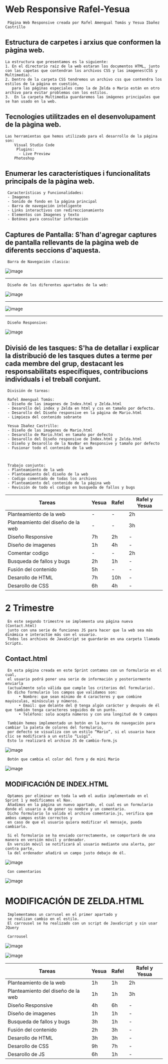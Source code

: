 # Web Responsive Rafel-Yesua
     Página Web Responsive creada por Rafel Amengual Tomás y Yesua Ibañez Castrillo
## Estructura de carpetes i arxius que conformen la pàgina web.
    La estructura que presentamos es la siguiente:
    1. En el directorio raiz de la web estaran los documentos HTML, junto con las capetas que contendran los archivos CSS y las imagenes(CSS y Multimedia).
    2. Dentro de la carpeta CSS tendremos un archivo css que contendra los estilos de la página en cuestión,
       para las páginas especiales como la de Zelda o Mario están en otro archivo para evitar problemas con los estilos.
    3.  En la carpeta Multimedia guardaremos las imágenes principales que se han usado en la web.
## Tecnologies utilitzades en el desenvolupament de la pàgina web.
    Las herramientas que hemos utilizado para el desarrollo de la página son:
        Visual Studio Code
         Plugins:
          - Live Preview
        Photoshop
        
## Enumerar les característiques i funcionalitats principals de la pàgina web.
     Características y Funcionalidades:
     - Imagenes
     - Sonido de fondo en la página principal
     - Barra de navegación inteligente
     - Links interactivos con redireccionamiento
     - Elementos con Imagenes y texto
     - Botónes para consultar información
## Captures de Pantalla: S'han d'agregar captures de pantalla rellevants de la pàgina web de diferents seccions d'aquesta.
     Barra de Navegación clasica:
 
![image](https://github.com/RafelAm/Web-Responsive-Rafel-Yesua/assets/147522281/7e5e10da-4380-4742-aee0-6e2cc8053f74)
***
     Diseño de los diferentes apartados de la web:

![image](https://github.com/RafelAm/Web-Responsive-Rafel-Yesua/assets/147522281/0494ce1a-5d78-4187-9d9f-dee0fd007c24)
***
![image](https://github.com/RafelAm/Web-Responsive-Rafel-Yesua/assets/147522281/34983d69-c082-4fed-9fa3-a35d6f134c88)

***
     Diseño Responsive: 

![image](https://github.com/RafelAm/Web-Responsive-Rafel-Yesua/assets/147522281/fcd483e7-67ff-4936-9825-a4a5830fd63b)



## Divisió de les tasques: S'ha de detallar i explicar la distribució de les tasques dutes a terme per cada membre del grup, destacant les responsabilitats específiques, contribucions individuals i el treball conjunt.
     División de tareas:

     Rafel Amengual Tomás:
     - Diseño de las imagenes de Index.html y Zelda.html
     - Desarollo del index y Zelda en html y css en tamaño por defecto.
     - Desarollo del Diseño responsive en la página de Mario.html
     - Limpieza del contenido sobrante

     Yesua Ibañez Castrillo:
     - Diseño de las imagenes de Mario.html
     - Desarollo de Mario.html en tamaño por defecto
     - Desarollo del Diseño responsive de Index.html y Zelda.html
     - Diseño y Desarollo de la NavBar en Responsive y tamaño por defecto
     - Fusionar todo el contenido de la web
     


     Trabajo conjunto:
     - Planteamiento de la web
     - Planteamiento del diseño de la web
     - Codigo comentado de todas los archivos
     - Planteamiento del contenido de la página web
     - Revisión de todo el codigo en busqueda de fallos y bugs
     
     
| Tareas | Yesua | Rafel | Rafel y Yesua|
|----------|----------|----------|----------|
|Planteamiento de la web| - | - | 2h|
|Planteamiento del diseño de la web| - | - | 3h |
|Diseño Responsive| 7h | 2h | - |
|Diseño de imagenes| 1h | 4h | - |
|Comentar codigo| - | - | 2h |
|Busqueda de fallos y bugs| 2h | 1h | - |
|Fusión del contenido| 5h | - | - |
|Desarollo de HTML| 7h | 10h | - |
|Desarollo de CSS| 6h | 4h | - |


# 2 Trimestre
     En este segundo trimestre se implementa una página nueva (Contact.html) 
     junto con una serie de funciones JS para hacer que la web sea más dinámica e interactúe más con el usuario.
     Todos los archivos de JavaScript se guardarán en una carpeta llamada Scripts.

## Contact.html
     En esta página creada en este Sprint contamos con un formulario en el cual,
     el usuario podrá poner una serie de información y posteriormente enviarla
     (actualmente solo válida que cumple los criterios del formulario).
     En dicho formulario los campos que validamos son:
          • Nombre: que sean mínimo de 4 caracteres y que combine mayúsculas, minúsculas y números.
          • Email: que delante del @ tenga algún carácter y después de él que también tenga caracteres seguidos de un punto.
          • Teléfono: solo acepta números y con una longitud de 9 campos

     También hemos implementado un botón en la barra de navegación para cambiar la paleta de colores del formulario,
     por defecto se visualiza con un estilo “Mario”, si el usuario hace clic se modificará a un estilo “Luigi”.
     Esto lo realizará el archivo JS de cambio-form.js
![image](https://github.com/RafelAm/Web-Responsive-JS-Rafel-Yesua/assets/147522281/b771f671-0c44-4ce4-81bf-d329c48a3c74)

     Botón que cambia el color del form y de mini Mario
     
![image](https://github.com/RafelAm/Web-Responsive-JS-Rafel-Yesua/assets/147522281/6d45605e-3e21-4ef6-890e-ef12190702ea)

## MODIFICACIÓN DE INDEX.HTML

     Optamos por eliminar en toda la web el audio implementado en el Sprint 1 y modificamos el Nav.
     Añadimos en la página un nuevo apartado, el cual es un formulario donde el usuario a de poner su nombre y un comentario.
     Dicho formulario lo valida el archivo comentario.js, verifica que ambos campos están correctos y 
     en caso de que el usuario quiera modificar el mensaje, pueda cambiarlo.

     Si el formulario se ha enviado correctamente, se comportará de una manera en versión móvil y ordenador.
     En versión móvil se notificará al usuario mediante una alerta, por contra parte,
     la del ordenador añadirá un campo justo debajo de él.

![image](https://github.com/RafelAm/Web-Responsive-JS-Rafel-Yesua/assets/147522281/4c9dad68-1d3e-4bb4-8e0a-32550e68acdd)

     Con comentarios

![image](https://github.com/RafelAm/Web-Responsive-JS-Rafel-Yesua/assets/147522281/6b476e9c-821f-470c-9ed8-7d9ff161b26e)

# MODIFICACIÓN DE ZELDA.HTML
     Implementamos un carrusel en el primer apartado y 
     se realizan cambio en el estilo.
     El carrousel se ha realizado con un script de JavaScript y sin usar JQuery

     Carrousel

![image](https://github.com/RafelAm/Web-Responsive-JS-Rafel-Yesua/assets/147522281/b06ffb87-61a6-454c-b6c1-43e3ea2eab45)

![image](https://github.com/RafelAm/Web-Responsive-JS-Rafel-Yesua/assets/147522281/4b0f0a84-f9d1-46ff-a0ec-13fd0f432087)

     
| Tareas | Yesua | Rafel | Rafel y Yesua|
|----------|----------|----------|----------|
|Planteamiento de la web| 1h | 1h | 2h|
|Planteamiento del diseño de la web| 1h | 1h | 3h |
|Diseño Responsive| 4h | 6h | - |
|Diseño de imagenes| 1h | 1h | - |
|Busqueda de fallos y bugs| 3h | 1h | - |
|Fusión del contenido| 2h | 3h | - |
|Desarollo de HTML| 3h | 3h | - |
|Desarollo de CSS| 9h | 7h | - |
|Desarollo de JS| 6h | 1h | - |
